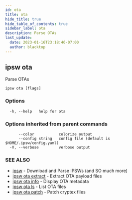 ```yaml
---
id: ota
title: ota
hide_title: true
hide_table_of_contents: true
sidebar_label: ota
description: Parse OTAs
last_update:
  date: 2023-01-16T23:18:46-07:00
  author: blacktop
---
```

## ipsw ota

Parse OTAs

```
ipsw ota [flags]
```

### Options

```
  -h, --help   help for ota
```

### Options inherited from parent commands

```
      --color           colorize output
      --config string   config file (default is $HOME/.ipsw/config.yaml)
  -V, --verbose         verbose output
```

### SEE ALSO

* [ipsw](/docs/cli/ipsw)	 - Download and Parse IPSWs (and SO much more)
* [ipsw ota extract](/docs/cli/ipsw/ota/extract)	 - Extract OTA payload files
* [ipsw ota info](/docs/cli/ipsw/ota/info)	 - Display OTA metadata
* [ipsw ota ls](/docs/cli/ipsw/ota/ls)	 - List OTA files
* [ipsw ota patch](/docs/cli/ipsw/ota/patch)	 - Patch cryptex files

